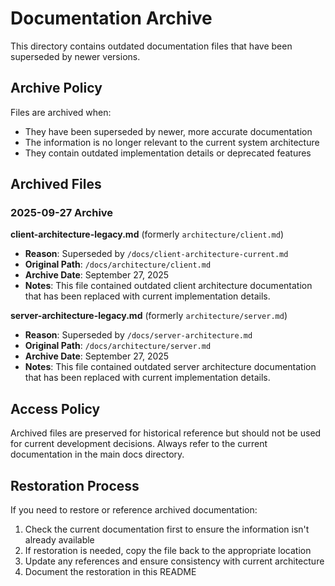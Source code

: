 # Documentation Archive

This directory contains outdated documentation files that have been superseded by newer versions.

## Archive Policy

Files are archived when:
- They have been superseded by newer, more accurate documentation
- The information is no longer relevant to the current system architecture
- They contain outdated implementation details or deprecated features

## Archived Files

### 2025-09-27 Archive

**client-architecture-legacy.md** (formerly `architecture/client.md`)
- **Reason**: Superseded by `/docs/client-architecture-current.md`
- **Original Path**: `/docs/architecture/client.md`
- **Archive Date**: September 27, 2025
- **Notes**: This file contained outdated client architecture documentation that has been replaced with current implementation details.

**server-architecture-legacy.md** (formerly `architecture/server.md`)
- **Reason**: Superseded by `/docs/server-architecture.md`
- **Original Path**: `/docs/architecture/server.md`
- **Archive Date**: September 27, 2025
- **Notes**: This file contained outdated server architecture documentation that has been replaced with current implementation details.

## Access Policy

Archived files are preserved for historical reference but should not be used for current development decisions. Always refer to the current documentation in the main docs directory.

## Restoration Process

If you need to restore or reference archived documentation:
1. Check the current documentation first to ensure the information isn't already available
2. If restoration is needed, copy the file back to the appropriate location
3. Update any references and ensure consistency with current architecture
4. Document the restoration in this README